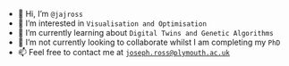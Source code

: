 - 👋 Hi, I’m ```@jajross```
- 👀 I’m interested in ```Visualisation and Optimisation```
- 🌱 I’m currently learning about ```Digital Twins and Genetic Algorithms```
- 💞️ I’m not currently looking to collaborate whilst I am completing my ```PhD```
- 📫 Feel free to contact me at [```joseph.ross@plymouth.ac.uk```](mailto:joseph.ross@plymouth.ac.uk)
